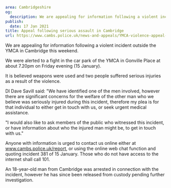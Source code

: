 ```yaml
area: Cambridgeshire
og:
  description: We are appealing for information following a violent incident outside the YMCA in Cambridge this weekend.
publish:
  date: 17 Jan 2021
title: Appeal following serious assault in Cambridge
url: https://www.cambs.police.uk/news-and-appeals/YMCA-violence-appeal-Jan2021
```

We are appealing for information following a violent incident outside the YMCA in Cambridge this weekend.

We were alerted to a fight in the car park of the YMCA in Gonville Place at about 7.20pm on Friday evening (15 January).

It is believed weapons were used and two people suffered serious injuries as a result of the violence.

DI Dave Savill said: "We have identified one of the men involved, however there are significant concerns for the welfare of the other man who we believe was seriously injured during this incident, therefore my plea is for that individual to either get in touch with us, or seek urgent medical assistance.

"I would also like to ask members of the public who witnessed this incident, or have information about who the injured man might be, to get in touch with us."

Anyone with information is urged to contact us online either at www.cambs.police.uk/report, or using the online web chat function and quoting incident 381 of 15 January. Those who do not have access to the internet shall call 101.

An 18-year-old man from Cambridge was arrested in connection with the incident, however he has since been released from custody pending further investigation.
